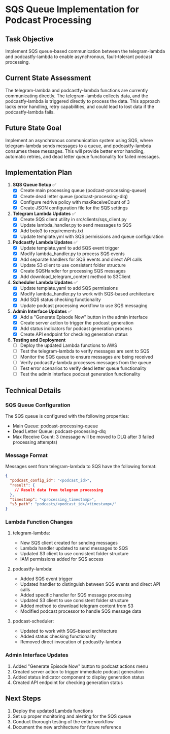 # SQS Queue Implementation for Podcast Processing

## Task Objective
Implement SQS queue-based communication between the telegram-lambda and podcastfy-lambda to enable asynchronous, fault-tolerant podcast processing.

## Current State Assessment
The telegram-lambda and podcastfy-lambda functions are currently communicating directly. The telegram-lambda collects data, and the podcastfy-lambda is triggered directly to process the data. This approach lacks error handling, retry capabilities, and could lead to lost data if the podcastfy-lambda fails.

## Future State Goal
Implement an asynchronous communication system using SQS, where telegram-lambda sends messages to a queue, and podcastfy-lambda consumes these messages. This will provide better error handling, automatic retries, and dead letter queue functionality for failed messages.

## Implementation Plan

1. **SQS Queue Setup** ✅
   - [x] Create main processing queue (podcast-processing-queue)
   - [x] Create dead letter queue (podcast-processing-dlq)
   - [x] Configure redrive policy with maxReceiveCount of 3
   - [x] Create JSON configuration file for the SQS settings

2. **Telegram Lambda Updates** ✅
   - [x] Create SQS client utility in src/clients/sqs_client.py
   - [x] Update lambda_handler.py to send messages to SQS
   - [x] Add boto3 to requirements.txt
   - [x] Update template.yml with SQS permissions and queue configuration

3. **Podcastfy Lambda Updates** ✅
   - [x] Update template.yaml to add SQS event trigger
   - [x] Modify lambda_handler.py to process SQS events
   - [x] Add separate handlers for SQS events and direct API calls
   - [x] Update S3 client to use consistent folder structure
   - [x] Create SQSHandler for processing SQS messages
   - [x] Add download_telegram_content method to S3Client

4. **Scheduler Lambda Updates** ✅
   - [x] Update template.yaml to add SQS permissions
   - [x] Modify lambda_handler.py to work with SQS-based architecture
   - [x] Add SQS status checking functionality
   - [x] Update podcast processing workflow to use SQS messaging

5. **Admin Interface Updates** ✅
   - [x] Add a "Generate Episode Now" button in the admin interface
   - [x] Create server action to trigger the podcast generation
   - [x] Add status indicators for podcast generation process
   - [x] Create API endpoint for checking generation status

6. **Testing and Deployment**
   - [ ] Deploy the updated Lambda functions to AWS
   - [ ] Test the telegram-lambda to verify messages are sent to SQS
   - [ ] Monitor the SQS queue to ensure messages are being received
   - [ ] Verify podcastfy-lambda processes messages from the queue
   - [ ] Test error scenarios to verify dead letter queue functionality
   - [ ] Test the admin interface podcast generation functionality

## Technical Details

### SQS Queue Configuration
The SQS queue is configured with the following properties:
- Main Queue: podcast-processing-queue
- Dead Letter Queue: podcast-processing-dlq
- Max Receive Count: 3 (message will be moved to DLQ after 3 failed processing attempts)

### Message Format
Messages sent from telegram-lambda to SQS have the following format:
```json
{
  "podcast_config_id": "<podcast_id>",
  "result": {
    // Result data from telegram processing
  },
  "timestamp": "<processing_timestamp>",
  "s3_path": "podcasts/<podcast_id>/<timestamp>/"
}
```

### Lambda Function Changes
1. telegram-lambda:
   - New SQS client created for sending messages
   - Lambda handler updated to send messages to SQS
   - Updated S3 client to use consistent folder structure
   - IAM permissions added for SQS access

2. podcastfy-lambda:
   - Added SQS event trigger
   - Updated handler to distinguish between SQS events and direct API calls
   - Added specific handler for SQS message processing
   - Updated S3 client to use consistent folder structure
   - Added method to download telegram content from S3
   - Modified podcast processor to handle SQS message data

3. podcast-scheduler:
   - Updated to work with SQS-based architecture
   - Added status checking functionality
   - Removed direct invocation of podcastfy-lambda

### Admin Interface Updates
1. Added "Generate Episode Now" button to podcast actions menu
2. Created server action to trigger immediate podcast generation
3. Added status indicator component to display generation status
4. Created API endpoint for checking generation status

## Next Steps
1. Deploy the updated Lambda functions
2. Set up proper monitoring and alerting for the SQS queue
3. Conduct thorough testing of the entire workflow
4. Document the new architecture for future reference 